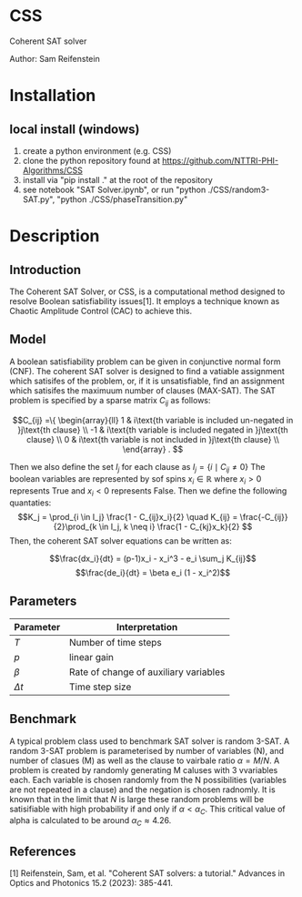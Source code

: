 # CSS
Coherent SAT solver

Author: Sam Reifenstein

# Installation

## local install (windows)

1) create a python environment (e.g. CSS)
2) clone the python repository found at https://github.com/NTTRI-PHI-Algorithms/CSS
3) install via "pip install ." at the root of the repository
4) see notebook "SAT Solver.ipynb", or run "python ./CSS/random3-SAT.py",
"python ./CSS/phaseTransition.py"


# Description

## Introduction

The Coherent SAT Solver, or CSS, is a computational method designed to resolve Boolean satisfiability issues[1]. It employs a technique known as Chaotic Amplitude Control (CAC) to achieve this.

## Model

A boolean satisfiability problem can be given in conjunctive normal form (CNF). 
The coherent SAT solver is designed to find a vatiable assignment which satisifes of the problem, or, if it is unsatisfiable, find an assignment which satisifes the maximuum number of clauses (MAX-SAT). The SAT problem is specified by a sparse matrix $C_{ij}$ as follows:

$$C_{ij} =\{
\begin{array}{ll}
      1 &  i\text{th variable is included un-negated in }j\text{th clause} \\
      -1 & i\text{th variable is included negated in }j\text{th clause} \\
      0 & i\text{th variable is not included in }j\text{th clause} \\
\end{array} 
. $$


Then we also define the set $I_j$ for each clause as $I_j = \{ i \mid C_{ij} \neq 0 \}$
The boolean variables are represented by sof spins $x_i \in \mathbb{R}$ where $x_i > 0$ represents True and $x_i < 0$ represents False. Then we define the following quantaties:
$$K_j = \prod_{i \in I_j} \frac{1 - C_{ij}x_i}{2} \quad K_{ij} = \frac{-C_{ij}}{2}\prod_{k \in I_j, k \neq i} \frac{1 - C_{kj}x_k}{2} $$
Then, the coherent SAT solver equations can be written as:

$$\frac{dx_i}{dt} = (p-1)x_i - x_i^3 - e_i \sum_j K_{ij}$$
$$\frac{de_i}{dt} = \beta e_i (1 - x_i^2)$$

## Parameters

| Parameter | Interpretation |
| --------------- | --------------- |
| $T$          | Number of time steps         |
| $p$         | linear gain          |
| $\beta$         | Rate of change of auxiliary variables          |
| $\Delta t$         | Time step size          |


## Benchmark

A typical problem class used to benchmark SAT solver is random 3-SAT. A random 3-SAT problem is parameterised by number of variables (N), and number of clasues (M) as well as the clause to vairbale ratio $\alpha = M/N$. A problem is created by randomly generating M caluses with 3 vvariables each. Each variable is chosen randomly from the N possibilities (variables are not repeated in a clause) and the negation is chosen radnomly. It is known that in the limit that $N$ is large these random problems will be satisifiable with high probability if and only if $\alpha < \alpha_C$. This critical value of alpha is calculated to be around $\alpha_C \approx 4.26$.

## References

[1] Reifenstein, Sam, et al. "Coherent SAT solvers: a tutorial." Advances in Optics and Photonics 15.2 (2023): 385-441.